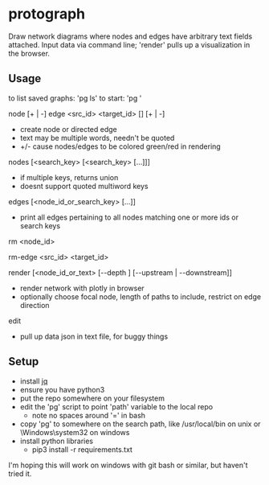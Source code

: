 # protograph

Draw network diagrams where nodes and edges have arbitrary text fields attached. Input data via command line; 'render' pulls up a visualization in the browser.

## Usage

to list saved graphs: 'pg ls'
to start: 'pg <graphname>'

node <text> [+ | -]
edge <src_id> <target_id> [<text>] [+ | -]
- create node or directed edge
- text may be multiple words, needn't be quoted
- +/- cause nodes/edges to be colored green/red in rendering

nodes [<search_key> [<search_key> [...]]]
- if multiple keys, returns union
- doesnt support quoted multiword keys

edges [<node_id_or_search_key> [...]]
- print all edges pertaining to all nodes matching one or more ids or search keys

rm <node_id>

rm-edge <src_id> <target_id>

render [<node_id_or_text> [--depth <int>] [--upstream | --downstream]] 
- render network with plotly in browser
- optionally choose focal node, length of paths to include, restrict on edge direction

edit
- pull up data json in text file, for buggy things



## Setup

* install [jq](https://github.com/stedolan/jq/releases)
* ensure you have python3
* put the repo somewhere on your filesystem
* edit the 'pg' script to point 'path' variable to the local repo
  * note no spaces around '=' in bash
* copy 'pg' to somewhere on the search path, like /usr/local/bin on unix or \Windows\system32 on windows
* install python libraries
  * pip3 install -r requirements.txt
  
I'm hoping this will work on windows with git bash or similar, but haven't tried it.
